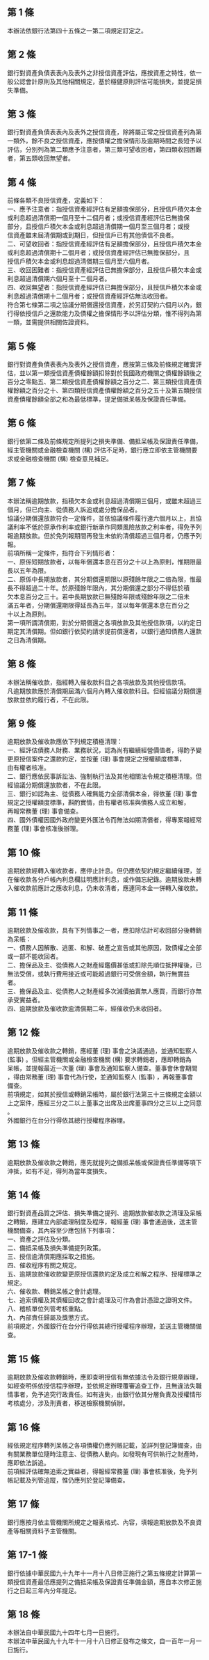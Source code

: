 第 1 條
-------
本辦法依銀行法第四十五條之一第二項規定訂定之。

第 2 條
-------
銀行對資產負債表表內及表外之非授信資產評估，應按資產之特性，依一  
般公認會計原則及其他相關規定，基於穩健原則評估可能損失，並提足損  
失準備。

第 3 條
-------
銀行對資產負債表表內及表外之授信資產，除將屬正常之授信資產列為第  
一類外，餘不良之授信資產，應按債權之擔保情形及逾期時間之長短予以  
評估，分別列為第二類應予注意者，第三類可望收回者，第四類收回困難  
者，第五類收回無望者。

第 4 條
-------
前條各類不良授信資產，定義如下：  
一、應予注意者：指授信資產經評估有足額擔保部分，且授信戶積欠本金  
    或利息超過清償期一個月至十二個月者；或授信資產經評估已無擔保  
    部分，且授信戶積欠本金或利息超過清償期一個月至三個月者；或授  
    信資產雖未屆清償期或到期日，但授信戶已有其他債信不良者。  
二、可望收回者：指授信資產經評估有足額擔保部分，且授信戶積欠本金  
    或利息超過清償期十二個月者；或授信資產經評估已無擔保部分，且  
    授信戶積欠本金或利息超過清償期三個月至六個月者。  
三、收回困難者：指授信資產經評估已無擔保部分，且授信戶積欠本金或  
    利息超過清償期六個月至十二個月者。  
四、收回無望者：指授信資產經評估已無擔保部分，且授信戶積欠本金或  
    利息超過清償期十二個月者；或授信資產經評估無法收回者。  
符合第七條第二項之協議分期償還授信資產，於另訂契約六個月以內，銀  
行得依授信戶之還款能力及債權之擔保情形予以評估分類，惟不得列為第  
一類，並需提供相關佐證資料。

第 5 條
-------
銀行對資產負債表表內及表外之授信資產，應按第三條及前條規定確實評  
估，並以第一類授信資產債權餘額扣除對於我國政府機關之債權餘額後之  
百分之零點五、第二類授信資產債權餘額之百分之二、第三類授信資產債  
權餘額之百分之十、第四類授信資產債權餘額之百分之五十及第五類授信  
資產債權餘額全部之和為最低標準，提足備抵呆帳及保證責任準備。

第 6 條
-------
銀行依第二條及前條規定所提列之損失準備、備抵呆帳及保證責任準備，  
經主管機關或金融檢查機關 (構) 評估不足時，銀行應立即依主管機關要  
求或金融檢查機關 (構) 檢查意見補足。

第 7 條
-------
本辦法稱逾期放款，指積欠本金或利息超過清償期三個月，或雖未超過三  
個月，但已向主、從債務人訴追或處分擔保品者。  
協議分期償還放款符合一定條件，並依協議條件履行達六個月以上，且協  
議利率不低於原承作利率或銀行新承作同類風險放款之利率者，得免予列  
報逾期放款。但於免列報期間再發生未依約清償超過三個月者，仍應予列  
報。  
前項所稱一定條件，指符合下列情形者：  
一、原係短期放款者，以每年償還本息在百分之十以上為原則，惟期限最  
    長以五年為限。  
二、原係中長期放款者，其分期償還期限以原殘餘年限之二倍為限，惟最  
    長不得超過二十年。於原殘餘年限內，其分期償還之部分不得低於積  
    欠本息百分之三十。若中長期放款已無殘餘年限或殘餘年限之二倍未  
    滿五年者，分期償還期限得延長為五年，並以每年償還本息在百分之  
    十以上為原則。  
第一項所謂清償期，對於分期償還之各項放款及其他授信款項，以約定日  
期定其清償期。但如銀行依契約請求提前償還者，以銀行通知債務人還款  
之日為清償期。

第 8 條
-------
本辦法稱催收款，指經轉入催收款科目之各項放款及其他授信款項。  
凡逾期放款應於清償期屆滿六個月內轉入催收款科目。但經協議分期償還  
放款並依約履行者，不在此限。

第 9 條
-------
逾期放款及催收款應依下列規定積極清理：  
一、經評估債務人財務、業務狀況，認為尚有繼續經營價值者，得酌予變  
    更原授信案件之還款約定，並按董 (理) 事會規定之授權額度標準，  
    由有權者核准。  
二、銀行應依民事訴訟法、強制執行法及其他相關法令規定積極清理。但  
    經協議分期償還放款者，不在此限。  
三、銀行如認為主、從債務人確無能力全部清償本金，得依董 (理) 事會  
    規定之授權額度標準，斟酌實情，由有權者核准與債務人成立和解，  
    再報常務董 (理) 事會備查。  
四、國外債權因國外政府變更外匯法令而無法如期清償者，得專案報經常  
    務董 (理) 事會核准後辦理。

第 10 條
--------
逾期放款經轉入催收款者，應停止計息。但仍應依契約規定繼續催理，並  
在催收款各分戶帳內利息欄註明應計利息，或作備忘紀錄。逾期放款未轉  
入催收款前應計之應收利息，仍未收清者，應連同本金一併轉入催收款。

第 11 條
--------
逾期放款及催收款，具有下列情事之一者，應扣除估計可收回部分後轉銷  
為呆帳：  
一、債務人因解散、逃匿、和解、破產之宣告或其他原因，致債權之全部  
    或一部不能收回者。  
二、擔保品及主、從債務人之財產經鑑價甚低或扣除先順位抵押權後，已  
    無法受償，或執行費用接近或可能超過銀行可受償金額，執行無實益  
    者。  
三、擔保品及主、從債務人之財產經多次減價拍賣無人應買，而銀行亦無  
    承受實益者。  
四、逾期放款及催收款逾清償期二年，經催收仍未收回者。

第 12 條
--------
逾期放款及催收款之轉銷，應經董 (理) 事會之決議通過，並通知監察人  
 (監事) 。但經主管機關或金融檢查機關 (構) 要求轉銷者，應即轉銷為  
呆帳，並提報最近一次董 (理) 事會及通知監察人備查。董事會休會期間  
，得由常務董 (理) 事會代為行使，並通知監察人 (監事) ，再報董事會  
備查。  
前項規定，如其於授信或轉銷呆帳時，屬於銀行法第三十三條規定金額以  
上之案件，應經三分之二以上董事之出席及出席董事四分之三以上之同意  
。  
外國銀行在台分行得依其總行授權程序辦理。

第 13 條
--------
逾期放款及催收款之轉銷，應先就提列之備抵呆帳或保證責任準備等項下  
沖抵，如有不足，得列為當年度損失。

第 14 條
--------
銀行對資產品質之評估、損失準備之提列、逾期放款催收款之清理及呆帳  
之轉銷，應建立內部處理制度及程序，報經董 (理) 事會通過後，送主管  
機關備查，其內容至少應包括下列事項：  
一、資產之評估及分類。  
二、備抵呆帳及損失準備提列政策。  
三、授信逾清償期應採取之措施。  
四、催收程序有關之規定。  
五、逾期放款催收款變更原授信還款約定及成立和解之程序、授權標準之  
    規定。  
六、催收款、轉銷呆帳之會計處理。  
七、追索債權及其債權回收之會計處理及可作為會計憑證之證明文件。  
八、稽核單位列管考核重點。  
九、內部責任歸屬及獎懲方式。  
前項規定，外國銀行在台分行得依其總行授權程序辦理，並送主管機關備  
查。

第 15 條
--------
逾期放款及催收款轉銷時，應即查明授信有無依據法令及銀行規章辦理，  
如經查明係依授信程序辦理，並依規定辦理覆審追查工作，且無違法失職  
情事者，免予追究行政責任。如有違失，由銀行依其分層負責及授權情形  
考核處分，涉及刑責者，移送檢察機關偵辦。

第 16 條
--------
經依規定程序轉列呆帳之各項債權仍應列帳記載，並詳列登記簿備查，由  
有關業務單位隨時注意主、從債務人動向。如發現有可供執行之財產時，  
應即依法訴追。  
前項經評估確無追索之實益者，得報經常務董 (理) 事會核准後，免予列  
帳記載及列管追蹤，惟仍應列於登記簿備查。

第 17 條
--------
銀行應按月依主管機關所規定之報表格式、內容，填報逾期放款及不良資  
產等相關資料予主管機關。

第 17-1 條
----------
銀行依據中華民國九十九年十一月十八日修正施行之第五條規定計算第一  
類授信資產最低應提列之備抵呆帳及保證責任準備金額，應自本次修正施  
行之日起三年內分年提足。

第 18 條
--------
本辦法自中華民國九十四年七月一日施行。  
本辦法中華民國九十九年十一月十八日修正發布之條文，自一百年一月一  
日施行。

